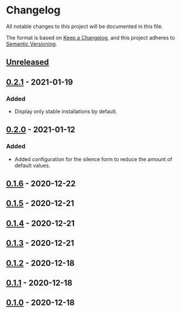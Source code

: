 # Changelog

All notable changes to this project will be documented in this file.

The format is based on [Keep a Changelog](https://keepachangelog.com/en/1.0.0/),
and this project adheres to [Semantic Versioning](https://semver.org/spec/v2.0.0.html).

## [Unreleased]

## [0.2.1] - 2021-01-19

### Added

- Display only stable installations by default.

## [0.2.0] - 2021-01-12

### Added

- Added configuration for the silence form to reduce the amount of default values.

## [0.1.6] - 2020-12-22

## [0.1.5] - 2020-12-21

## [0.1.4] - 2020-12-21

## [0.1.3] - 2020-12-21

## [0.1.2] - 2020-12-18

## [0.1.1] - 2020-12-18

## [0.1.0] - 2020-12-18

[Unreleased]: https://github.com/giantswarm/karma-app/compare/v0.2.1...HEAD
[0.2.1]: https://github.com/giantswarm/karma-app/compare/v0.2.0...v0.2.1
[0.2.0]: https://github.com/giantswarm/karma-app/compare/v0.1.6...v0.2.0
[0.1.6]: https://github.com/giantswarm/karma-app/compare/v0.1.5...v0.1.6
[0.1.5]: https://github.com/giantswarm/karma-app/compare/v0.1.4...v0.1.5
[0.1.4]: https://github.com/giantswarm/karma-app/compare/v0.1.3...v0.1.4
[0.1.3]: https://github.com/giantswarm/karma-app/compare/v0.1.2...v0.1.3
[0.1.2]: https://github.com/giantswarm/karma-app/compare/v0.1.1...v0.1.2
[0.1.1]: https://github.com/giantswarm/karma-app/compare/v0.1.0...v0.1.1
[0.1.0]: https://github.com/giantswarm/karma-app/releases/tag/v0.1.0
